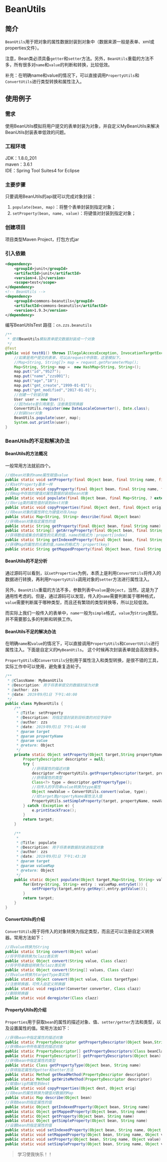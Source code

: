 
# BeanUtils

## 简介  
`BeanUtils`用于把对象的属性数据封装到对象中（数据来源一般是表单、xml或properties文件）。  

注意，Bean类必须具备`getter`和`setter`方法。另外，`BeanUtils`重载的方法不多，所有很多对`name`和`value`的判断和转换，比较低效。  

补充：在明确name和value的情况下，可以直接调用`PropertyUtils`和`ConvertUtils`进行类型转换和属性注入。

## 使用例子
### 需求
使用BeanUtils模拟将用户提交的表单封装为对象，并自定义MyBeanUtils来解决BeanUtils封装表单低效的问题。  

### 工程环境
JDK：1.8.0_201  
maven：3.6.1  
IDE：Spring Tool Suites4 for Eclipse  

### 主要步骤
只要调用BeanUtils的api就可以完成对象封装：
1. `populate(bean, map)`：将整个表单封装到指定对象；
2. `setProperty(bean, name, value)`：将键值对封装到指定对象；


### 创建项目
项目类型Maven Project，打包方式jar

### 引入依赖
```xml
<dependency>
	<groupId>junit</groupId>
	<artifactId>junit</artifactId>
	<version>4.12</version>
	<scope>test</scope>
</dependency>
<!-- BeanUtils -->
<dependency>
	<groupId>commons-beanutils</groupId>
	<artifactId>commons-beanutils</artifactId>
	<version>1.9.3</version>
</dependency>
```
编写BeanUtilsTest
路径：`cn.zzs.beanutils`
```java
/**
 * 使用BeanUtils模拟表单提交数据封装成一个对象
 */
@Test
public void test01() throws IllegalAccessException, InvocationTargetException {
	//如果是用户提交的表单，可以从request中获取，这里模拟下。
    //Map<String, String[]> map = request.getParameterMap();
	Map<String, String> map =  new HashMap<String, String>();
	map.put("id","9527");
	map.put("name","zzs001");
	map.put("age","18");
	map.put("gmt_create","1999-01-01");
	map.put("gmt_modified","2017-01-01");
	//创建一个封装对象
    User user = new User();
    //因为date是引用类型，注册类型转换器
    ConvertUtils.register(new DateLocaleConverter(), Date.class);
	//封装User对象
    BeanUtils.populate(user, map);
    System.out.println(user);
}
```

### BeanUtils的不足和解决办法
#### BeanUtils的方法概况
一般常用方法就前四个。
```java
//给bean对象的name属性赋值value  
public static void setProperty(final Object bean, final String name, final Object value)  
//和setProperty基本一样  
public static void copyProperty(final Object bean, final String name, final Object value)  
//将map中存放的键值对属性数据封装给bean对象  
public static void populate(final Object bean, final Map<String, ? extends Object> properties)  
//将orig类的属性值封装到dest对象  
public static void copyProperties(final Object dest, final Object orig)  
//将bean对象的属性转化为键值对存入map  
public static Map<String, String> describe(final Object bean)  
//获得bean对象指定属性的值  
public static String getProperty(final Object bean, final String name)  
public static String[] getArrayProperty(final Object bean, final String name)    
//获得数组或集合的属性的元素的值，name的格式为：propert[index]  
public static String getIndexedProperty(final Object bean, final String name)  
//获得Map的属性的元素的值,name的格式为：propert(key)  
public static String getMappedProperty(final Object bean, final String name)
```

#### BeanUtils的不足分析
通过源码可以看到，以`setProperties`为例，本质上是利用`ConvertUtils`将传入的数据进行转换，再利用`PropertyUtils`调用对象的`setter`方法进行属性注入。  

另外，`BeanUtils`重载的方法不多，参数列表中`value`是`Object`，当然，这是为了通用性考虑的。但是，通过源码可以发现，传入的`name`需要判断属于哪种格式，`value`需要判断属于哪种类型，而且还有繁琐的类型转换等，所以比较低效。  

而实际上我们一般传入的表单中，`name`一般为`simple`格式，`value`为`String`类型。并不需要那么多的判断和转换工作。  

#### BeanUtils不足的解决办法
在明确`name`和`value`的情况下，可以直接调用`PropertyUtils`和`ConvertUtils`进行属性注入。下面是自定义的`MyBeanUtils`。 这个时候再次封装表单就会高效很多。  

`PropertyUtils`和`ConvertUtils`分别用于属性注入和类型转换，是很不错的工具，实际工作中可以使用，避免重复造轮子。
```java
/**
 * @ClassName: MyBeanUtils
 * @Description: 用于将表单提交的数据封装为对象
 * @author: zzs
 * @date: 2019年9月1日 下午1:40:00
 */
public class MyBeanUtils {
	/**
	 * @Title: setProperty
	 * @Description: 将指定值封装到目标类的对应字段中
	 * @author: zzs
	 * @date: 2019年9月1日 下午1:44:08
	 * @param target
	 * @param propertyName
	 * @param value
	 * @return: Object
	 */
	private static Object setProperty(Object target,String propertyName,String value) {
		PropertyDescriptor descriptor = null;
		try {
			//获得属性的描述对象
			descriptor =PropertyUtils.getPropertyDescriptor(target, propertyName);
			//获得属性的类型
			Class<?> type = descriptor.getPropertyType();
			//将传入的字符串value转换为type属性
			Object newValue = ConvertUtils.convert(value, type);
			//给target类propertyName属性注入值
			PropertyUtils.setSimpleProperty(target, propertyName, newValue);
		} catch (Exception e) {
			e.printStackTrace();
		}
		return target;
	}
	
    /**
     * 
     * @Title: populate
     * @Description: 用于将表单数据封装进指定对象
     * @author: zzs
     * @date: 2019年9月1日 下午1:43:28
     * @param target
     * @param valueMap
     * @return: Object
     */
	public static Object populate(Object target,Map<String, String> valueMap) {
		for(Entry<String, String> entry : valueMap.entrySet()) {
			setProperty(target,entry.getKey(),entry.getValue());
	    }	
		return target;
	}
}
```
#### ConvertUtils的介绍
`ConvertUtils`用于将传入的对象转换为指定类型，而且还可以注册自定义转换器。常用方法如下：
```java
//将value转换为String  
public static String convert(Object value)  
//将字符串转换为clazz类实例  
public static Object convert(String value, Class clazz)  
//将字符串数组转换为clazz类实例  
public static Object convert(String[] values, Class clazz)  
//将value转换为targetType类实例  
public static Object convert(Object value, Class targetType)      
//注册转换器，可传入自定义转换器  
public static void register(Converter converter, Class clazz)  
//删除转换器  
public static void deregister(Class clazz)  
```
#### PropertyUtils的介绍
`Properties`用于获取`bean`的属性的描述对象、值、`setter/getter`方法和类型，以及设置属性的值。常用方法如下：
```java
//获得bean中指定属性的描述对象  
public static PropertyDescriptor getPropertyDescriptor(Object bean,String name)  
//获得bean中所有属性的描述对象  
public static PropertyDescriptor[] getPropertyDescriptors(Class beanClass)  
public static PropertyDescriptor[] getPropertyDescriptors(Object bean)  
//获得bean中指定属性的类型              
public static Class getPropertyType(Object bean, String name)  
//获得指定属性的getter和setter方法  
public static Method getReadMethod(PropertyDescriptor descriptor)  
public static Method getWriteMethod(PropertyDescriptor descriptor)    
//赋值orig的属性到dest  
public static void copyProperties(Object dest, Object orig)  
//将bean的属性转换为键值对数据的Map  
public static Map describe(Object bean)  
//获取bean的指定属性的值  
public static Object getIndexedProperty(Object bean, String name)  
public static Object getMappedProperty(Object bean, String name)  
public static Object getProperty(Object bean, String name)  
public static Object getSimpleProperty(Object bean, String name)  
//设置bean的指定属性的值  
public static void setIndexedProperty(Object bean, String name, Object value)  
public static void setMappedProperty(Object bean, String name, Object value)
public static void setProperty(Object bean, String name, Object value)  
public static void setSimpleProperty(Object bean, String name, Object value)      
```

> 学习使我快乐！！
